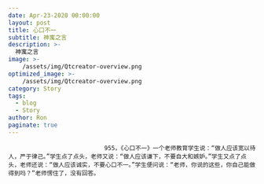 ```yaml
---
date: Apr-23-2020 00:00:00
layout: post
title: 心口不一
subtitle: 神寓之言
description: >-
  神寓之言
image: >-
    /assets/img/Qtcreator-overview.png
optimized_image: >-
    /assets/img/Qtcreator-overview.png
category: Story
tags:
  - blog
  - Story
author: Ron
paginate: true
---
```


							　　955，《心口不一》一个老师教育学生说：“做人应该宽以待人，严于律己。”学生点了点头，老师又说：“做人应该谦下，不要自大和嫉妒。”学生又点了点头，老师还说：“做人应该诚实，不要心口不一。”学生便问说：“老师，你说的这些，你自己能做得到吗？”老师愣住了，没有回答。
							
							
						
